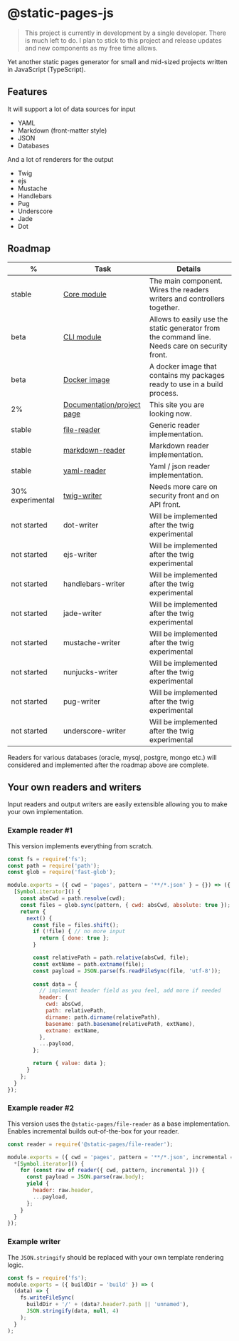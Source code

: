# @static-pages-js

> This project is currently in development by a single developer. There is much left to do. I plan to stick to this project and release updates and new components as my free time allows.

Yet another static pages generator for small and mid-sized projects written in JavaScript (TypeScript).

## Features

It will support a lot of data sources for input
- YAML
- Markdown (front-matter style)
- JSON
- Databases

And a lot of renderers for the output
- Twig
- ejs
- Mustache
- Handlebars
- Pug
- Underscore
- Jade
- Dot

## Roadmap

| % | Task | Details |
|---|------|---------|
| stable | [Core module](https://www.npmjs.com/package/@static-pages/core) | The main component. Wires the readers writers and controllers together. |
| beta | [CLI module](https://www.npmjs.com/package/@static-pages/cli) | Allows to easily use the static generator from the command line. Needs care on security front. |
| beta | [Docker image](https://hub.docker.com/repository/docker/staticpages/cli) | A docker image that contains my packages ready to use in a build process. |
| 2% | [Documentation/project page](https://staticpagesjs.github.io/) | This site you are looking now. |
| stable | [file-reader](https://www.npmjs.com/package/@static-pages/file-reader) | Generic reader implementation. |
| stable | [markdown-reader](https://www.npmjs.com/package/@static-pages/markdown-reader) | Markdown reader implementation. |
| stable | [yaml-reader](https://www.npmjs.com/package/@static-pages/yaml-reader) | Yaml / json reader implementation. |
| 30% experimental | [twig-writer](https://www.npmjs.com/package/@static-pages/twig-writer) | Needs more care on security front and on API front. |
| not started | dot-writer | Will be implemented after the twig experimental |
| not started | ejs-writer | Will be implemented after the twig experimental |
| not started | handlebars-writer | Will be implemented after the twig experimental |
| not started | jade-writer | Will be implemented after the twig experimental |
| not started | mustache-writer | Will be implemented after the twig experimental |
| not started | nunjucks-writer | Will be implemented after the twig experimental |
| not started | pug-writer | Will be implemented after the twig experimental |
| not started | underscore-writer | Will be implemented after the twig experimental |

Readers for various databases (oracle, mysql, postgre, mongo etc.) will considered and implemented after the roadmap above are complete.

## Your own readers and writers

Input readers and output writers are easily extensible allowing you to make your own implementation.

### Example reader #1

This version implements everything from scratch.

```js
const fs = require('fs');
const path = require('path');
const glob = require('fast-glob');

module.exports = ({ cwd = 'pages', pattern = '**/*.json' } = {}) => ({
  [Symbol.iterator]() {
    const absCwd = path.resolve(cwd);
    const files = glob.sync(pattern, { cwd: absCwd, absolute: true });
    return {
      next() {
        const file = files.shift();
        if (!file) { // no more input
          return { done: true };
        }

        const relativePath = path.relative(absCwd, file);
        const extName = path.extname(file);
        const payload = JSON.parse(fs.readFileSync(file, 'utf-8'));
        
        const data = {
          // implement header field as you feel, add more if needed
          header: {
            cwd: absCwd,
            path: relativePath,
            dirname: path.dirname(relativePath),
            basename: path.basename(relativePath, extName),
            extname: extName,
          },
          ...payload,
        };

        return { value: data };
      }
    };
  }
});
```

### Example reader #2

This version uses the `@static-pages/file-reader` as a base implementation. Enables incremental builds out-of-the-box for your reader.

```js
const reader = require('@static-pages/file-reader');

module.exports = ({ cwd = 'pages', pattern = '**/*.json', incremental = false } = {}) => ({
  *[Symbol.iterator]() {
    for (const raw of reader({ cwd, pattern, incremental })) {
      const payload = JSON.parse(raw.body);
      yield {
        header: raw.header,
        ...payload,
      };
    }
  }
});
```

### Example writer

The `JSON.stringify` should be replaced with your own template rendering logic.

```js
const fs = require('fs');
module.exports = ({ buildDir = 'build' }) => (
  (data) => {
    fs.writeFileSync(
      buildDir + '/' + (data?.header?.path || 'unnamed'),
      JSON.stringify(data, null, 4)
    );
  }
);
```
